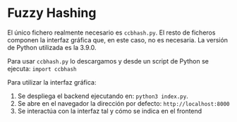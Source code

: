 # Fuzzy Hashing

El único fichero realmente necesario es `ccbhash.py`.
El resto de ficheros componen la interfaz gráfica que, en este caso, no es necesaria.
La versión de Python utilizada es la 3.9.0.

Para usar `ccbhash.py` lo descargamos y desde un script de Python se ejecuta: `import ccbhash`

Para utilizar la interfaz gráfica:
1. Se despliega el backend ejecutando en: `python3 index.py`.
2. Se abre en el navegador la dirección por defecto: `http://localhost:8000`
3. Se interactúa con la interfaz tal y cómo se indica en el frontend
